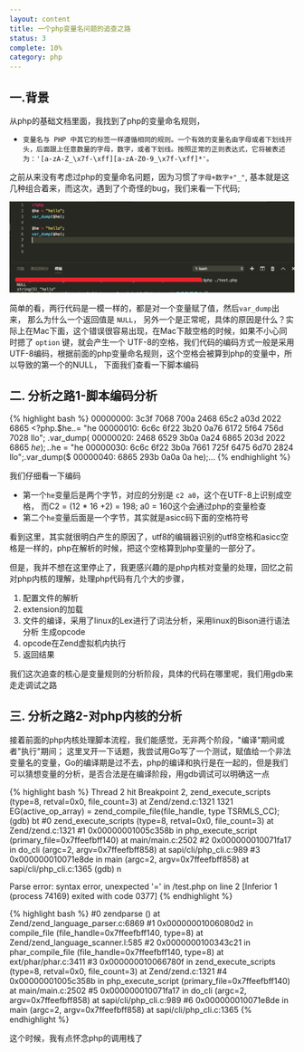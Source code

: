 ```yaml
---
layout: content
title: 一个php变量名问题的追查之路
status: 3
complete: 10% 
category: php
---
```


## 一.背景

从php的基础文档里面，我找到了php的变量命名规则，

- `变量名与 PHP 中其它的标签一样遵循相同的规则。一个有效的变量名由字母或者下划线开头，后面跟上任意数量的字母，数字，或者下划线。按照正常的正则表达式，它将被表述为：'[a-zA-Z_\x7f-\xff][a-zA-Z0-9_\x7f-\xff]*'。`

之前从来没有考虑过php的变量命名问题，因为习惯了`字母+数字+"_"`, 基本就是这几种组合着来，而这次，遇到了个奇怪的bug，我们来看一下代码;

![php-varchar-20190129](/images/php/php-varchar-20190129.png)

简单的看，两行代码是一模一样的，都是对一个变量赋了值，然后`var_dump`出来， 那么为什么一个返回值是 `NULL`， 另外一个是正常呢，具体的原因是什么？实际上在Mac下面，这个错误很容易出现，在Mac下敲空格的时候，如果不小心同时摁了 `option` 键，就会产生一个 UTF-8的空格，我们代码的编码方式一般是采用UTF-8编码，根据前面的php变量命名规则，这个空格会被算到php的变量中，所以导致的第一个的NULL， 下面我们查看一下脚本编码

## 二. 分析之路1-脚本编码分析

{% highlight bash %}
00000000: 3c3f 7068 700a 2468 65c2 a03d 2022 6865  <?php.$he..= "he
00000010: 6c6c 6f22 3b20 0a76 6172 5f64 756d 7028  llo"; .var_dump(
00000020: 2468 6529 3b0a 0a24 6865 203d 2022 6865  $he);..$he = "he
00000030: 6c6c 6f22 3b0a 7661 725f 6475 6d70 2824  llo";.var_dump($
00000040: 6865 293b 0a0a 0a                        he);...
{% endhighlight %}

我们仔细看一下编码
- 第一个`he`变量后是两个字节，对应的分别是 `c2 a0`，这个在UTF-8上识别成空格， 而C2 =  (12 * 16 +2) = 198; a0 = 160这个会通过php的变量检查
- 第二个`he`变量后面是一个字节，其实就是asicc码下面的空格符号

看到这里，其实就很明白产生的原因了，utf8的编辑器识别的utf8空格和asicc空格是一样的，php在解析的时候，把这个空格算到php变量的一部分了。

但是，我并不想在这里停止了，我更感兴趣的是php内核对变量的处理，回忆之前对php内核的理解，处理php代码有几个大的步骤，
1. 配置文件的解析
2. extension的加载
3. 文件的编译，采用了linux的Lex进行了词法分析，采用linux的Bison进行语法分析 生成opcode
4. opcode在Zend虚拟机内执行
5. 返回结果

我们这次追查的核心是变量规则的分析阶段，具体的代码在哪里呢，我们用gdb来走走调试之路


## 三. 分析之路2-对php内核的分析

接着前面的php内核处理脚本流程，我们能感觉，无非两个阶段，"编译"期间或者"执行"期间； 这里叉开一下话题，我尝试用Go写了一个测试，赋值给一个非法变量名的变量，Go的编译期是过不去，php的编译和执行是在一起的，但是我们可以猜想变量的分析，是否合法是在编译阶段，用gdb调试可以明确这一点

{% highlight bash %}
Thread 2 hit Breakpoint 2, zend_execute_scripts (type=8, retval=0x0, file_count=3) at Zend/zend.c:1321
1321			EG(active_op_array) = zend_compile_file(file_handle, type TSRMLS_CC);
(gdb) bt
#0  zend_execute_scripts (type=8, retval=0x0, file_count=3) at Zend/zend.c:1321
#1  0x00000001005c358b in php_execute_script (primary_file=0x7ffeefbff140) at main/main.c:2502
#2  0x000000010071fa17 in do_cli (argc=2, argv=0x7ffeefbff858) at sapi/cli/php_cli.c:989
#3  0x000000010071e8de in main (argc=2, argv=0x7ffeefbff858) at sapi/cli/php_cli.c:1365
(gdb) n

Parse error: syntax error, unexpected '=' in /test.php on line 2
[Inferior 1 (process 74169) exited with code 0377]
{% endhighlight %}
  
{% highlight bash %}
#0  zendparse () at Zend/zend_language_parser.c:6869
#1  0x00000001006080d2 in compile_file (file_handle=0x7ffeefbff140, type=8) at Zend/zend_language_scanner.l:585
#2  0x0000000100343c21 in phar_compile_file (file_handle=0x7ffeefbff140, type=8) at ext/phar/phar.c:3411
#3  0x000000010066780f in zend_execute_scripts (type=8, retval=0x0, file_count=3) at Zend/zend.c:1321
#4  0x00000001005c358b in php_execute_script (primary_file=0x7ffeefbff140) at main/main.c:2502
#5  0x000000010071fa17 in do_cli (argc=2, argv=0x7ffeefbff858) at sapi/cli/php_cli.c:989
#6  0x000000010071e8de in main (argc=2, argv=0x7ffeefbff858) at sapi/cli/php_cli.c:1365
{% endhighlight %}

这个时候，我有点怀念php的调用栈了
